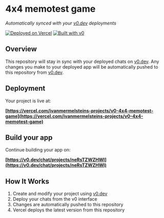 # 4x4 memotest game

*Automatically synced with your [v0.dev](https://v0.dev) deployments*

[![Deployed on Vercel](https://img.shields.io/badge/Deployed%20on-Vercel-black?style=for-the-badge&logo=vercel)](https://vercel.com/ivanmermelsteins-projects/v0-4x4-memotest-game)
[![Built with v0](https://img.shields.io/badge/Built%20with-v0.dev-black?style=for-the-badge)](https://v0.dev/chat/projects/neRsTZWZHWl)

## Overview

This repository will stay in sync with your deployed chats on [v0.dev](https://v0.dev).
Any changes you make to your deployed app will be automatically pushed to this repository from [v0.dev](https://v0.dev).

## Deployment

Your project is live at:

**[https://vercel.com/ivanmermelsteins-projects/v0-4x4-memotest-game](https://vercel.com/ivanmermelsteins-projects/v0-4x4-memotest-game)**

## Build your app

Continue building your app on:

**[https://v0.dev/chat/projects/neRsTZWZHWl](https://v0.dev/chat/projects/neRsTZWZHWl)**

## How It Works

1. Create and modify your project using [v0.dev](https://v0.dev)
2. Deploy your chats from the v0 interface
3. Changes are automatically pushed to this repository
4. Vercel deploys the latest version from this repository
